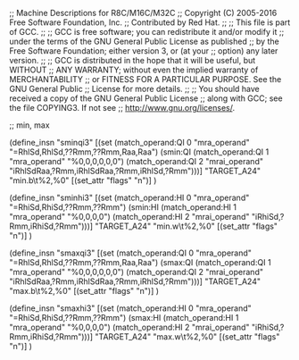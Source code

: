 ;; Machine Descriptions for R8C/M16C/M32C
;; Copyright (C) 2005-2016 Free Software Foundation, Inc.
;; Contributed by Red Hat.
;;
;; This file is part of GCC.
;;
;; GCC is free software; you can redistribute it and/or modify it
;; under the terms of the GNU General Public License as published
;; by the Free Software Foundation; either version 3, or (at your
;; option) any later version.
;;
;; GCC is distributed in the hope that it will be useful, but WITHOUT
;; ANY WARRANTY; without even the implied warranty of MERCHANTABILITY
;; or FITNESS FOR A PARTICULAR PURPOSE.  See the GNU General Public
;; License for more details.
;;
;; You should have received a copy of the GNU General Public License
;; along with GCC; see the file COPYING3.  If not see
;; <http://www.gnu.org/licenses/>.

;; min, max

(define_insn "sminqi3"
  [(set (match_operand:QI 0 "mra_operand" "=RhlSd,RhlSd,??Rmm,??Rmm,Raa,Raa")
	(smin:QI (match_operand:QI 1 "mra_operand" "%0,0,0,0,0,0")
		 (match_operand:QI 2 "mrai_operand" "iRhlSdRaa,?Rmm,iRhlSdRaa,?Rmm,iRhlSd,?Rmm")))]
  "TARGET_A24"
  "min.b\t%2,%0"
  [(set_attr "flags" "n")]
  )

(define_insn "sminhi3"
  [(set (match_operand:HI 0 "mra_operand" "=RhiSd,RhiSd,??Rmm,??Rmm")
	(smin:HI (match_operand:HI 1 "mra_operand" "%0,0,0,0")
		 (match_operand:HI 2 "mrai_operand" "iRhiSd,?Rmm,iRhiSd,?Rmm")))]
  "TARGET_A24"
  "min.w\t%2,%0"
  [(set_attr "flags" "n")]
  )

(define_insn "smaxqi3"
  [(set (match_operand:QI 0 "mra_operand" "=RhlSd,RhlSd,??Rmm,??Rmm,Raa,Raa")
	(smax:QI (match_operand:QI 1 "mra_operand" "%0,0,0,0,0,0")
		 (match_operand:QI 2 "mrai_operand" "iRhlSdRaa,?Rmm,iRhlSdRaa,?Rmm,iRhlSd,?Rmm")))]
  "TARGET_A24"
  "max.b\t%2,%0"
  [(set_attr "flags" "n")]
  )

(define_insn "smaxhi3"
  [(set (match_operand:HI 0 "mra_operand" "=RhiSd,RhiSd,??Rmm,??Rmm")
	(smax:HI (match_operand:HI 1 "mra_operand" "%0,0,0,0")
		 (match_operand:HI 2 "mrai_operand" "iRhiSd,?Rmm,iRhiSd,?Rmm")))]
  "TARGET_A24"
  "max.w\t%2,%0"
  [(set_attr "flags" "n")]
  )
